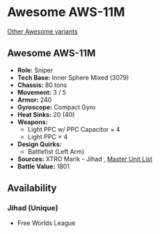 # Awesome AWS-11M 

[Other Awesome variants](../awesome.md) 

## Awesome AWS-11M 

- **Role:** Sniper 
- **Tech Base:** Inner Sphere Mixed (3079) 
- **Chassis:** 80 tons 
- **Movement:** 3 / 5 
- **Armor:** 240 
- **Gyroscope:** Compact Gyro 
- **Heat Sinks:** 20 (40) 
- **Weapons:** 
  - Light PPC w/ PPC Capacitor × 4 
  - Light PPC × 4 
- **Design Quirks:** 
  - Battlefist (Left Arm) 
- **Sources:** XTRO Marik - Jihad , [Master Unit List](http://masterunitlist.info/Unit/Details/173/awesome-aws-11m) 
- **Battle Value:** 1801 

## Availability 

### Jihad (Unique) 

- Free Worlds League 

